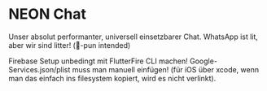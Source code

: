 
# NEON Chat

Unser absolut performanter, universell einsetzbarer Chat. WhatsApp ist lit, aber wir sind litter! (🏴󠁧󠁢󠁥󠁮󠁧󠁿-pun intended)

Firebase Setup unbedingt mit FlutterFire CLI machen!
Google-Services.json/plist muss man manuell einfügen! (für iOS über xcode, wenn man das einfach ins filesystem kopiert, wird es nicht verlinkt).
<!-- 
## Stand 17.02.21:
- habe Hadis Code aus Papeo kopiert und ihn syntax-fehler-frei im package zum laufen gebracht
- package kann in flutter projekte importiert werden
- viele files sind komplett auskommentiert (oft im data/models ordner), da sie durch freezed
redundant geworden sind. habe sie noch nicht gelöscht, da ich zu testungszwecken gerne
hadis komplette codebase behalten möchte.
- bei einigen files ist daher im unteren teil ein ```TODO: old```, als Verweis auf die alte Implementierung

- das ziel war folgende verwendung: in der ```main.dart``` des flutter projekts muss zunächst

```dart 
NEONChat.initializeChat(...);
```

aufgerufen werden, mit allen für den Chat nötigen Abhängigkeiten (firebaseAuth, firebaseFirestore etc.). auf diese weise können wir singletons erzeugen (ohne getIt, da das leider nicht auf die packages sieht, sondern nur in der flutter app bleibt).

Erst nachdem der ```init``` call stattgefunden hat, kann man auf die getter von ```NEONChat``` zugreifen. Verwendung habe ich mir folgendermaßen vorgestellt:

```dart
//Das hier ist in einem Chat-UI-bezogenen File, z.B. ChatPage:
...
return BlocProvider<ChatSearchBloc, ChatSearchState>(
    create: (_) => NEONChat.chatSearchBloc,
    ...
);
```

etc. Auf die Chat-bezogenen Blocs wird also nicht via ```getIt```, sondern statisch zugegriffen. Außerdem exportiert das package zahlreiche Widgets, wie z.B. die ```ChatBottomBar``` (die ganzen ätzenden Features davon wie z.B. FilePicker, AudioRecorder sind leider noch nicht getestet, aber 1-zu-1 von papeo übernommen und da liefen sie 🤪 - also feel free das auszutesten!).

Sollte das zu schwammig oder etwas unklar sein, mich (Julien) einfach auf Slack/WhatsApp anhauen! -->

<!-- ## Features

TODO: List what your package can do. Maybe include images, gifs, or videos.

## Getting started

TODO: List prerequisites and provide or point to information on how to
start using the package.

## Usage

TODO: Include short and useful examples for package users. Add longer examples
to `/example` folder. 

```dart
const like = 'sample';
```

## Additional information

TODO: Tell users more about the package: where to find more information, how to 
contribute to the package, how to file issues, what response they can expect 
from the package authors, and more. -->
